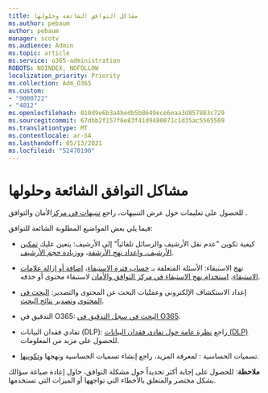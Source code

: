 ```yaml
---
title: مشاكل التوافق الشائعة وحلولها
ms.author: pebaum
author: pebaum
manager: scotv
ms.audience: Admin
ms.topic: article
ms.service: o365-administration
ROBOTS: NOINDEX, NOFOLLOW
localization_priority: Priority
ms.collection: Adm_O365
ms.custom:
- "9000722"
- "4812"
ms.openlocfilehash: 010d9e6b3a4bedb5b8649ece6eaa3d857883c729
ms.sourcegitcommit: 67dbb2f157f6e83f41d9480071c1d35ac5565509
ms.translationtype: MT
ms.contentlocale: ar-SA
ms.lasthandoff: 05/13/2021
ms.locfileid: "52470190"
---
```

# <a name="compliance-common-issues-and-resolutions"></a>مشاكل التوافق الشائعة وحلولها

للحصول على تعليمات حول عرض التنبيهات، راجع [تنبيهات في مركز](/microsoft-365/compliance/alert-policies.md)الأمان والتوافق .

فيما يلي بعض المواضيع المطلوبة الشائعة للتوافق:

- كيفية تكوين "عدم نقل الأرشيف والرسائل تلقائياً" إلى الأرشيف: يتعين عليك [تمكين الأرشيف، وإعداد نهج الأرشفة](/microsoft-365/compliance/enable-archive-mailboxes.md)، و[وزيادة حجم الأرشيف](/microsoft-365/compliance/enable-unlimited-archiving.md).

- نهج الاستبقاء: الأسئلة المتعلقة بـ [حساب فترة الاستبقاء](/exchange/security-and-compliance/messaging-records-management/retention-age.md)، [إضافة أو إزالة علامات الاستبقاء](/exchange/security-and-compliance/messaging-records-management/add-or-remove-retention-tags.md)، [استخدام نهج الاستبقاء في مركز التوافق والأمان](/microsoft-365/compliance/retention-policies.md) لاستبقاء محتوى أو حذفه.

- إعداد الاستكشاف الإلكتروني وعمليات البحث عن المحتوى والتصدير: [البحث في المحتوى](/microsoft-365/compliance/search-for-content.md) و[تصدير نتائج البحث](/microsoft-365/compliance/export-search-results.md).

- التدقيق في O365: [البحث في سجل التدقيق في O365](/microsoft-365/compliance/search-the-audit-log-in-security-and-compliance.md).

- تفادي فقدان البيانات (DLP): راجع [نظرة عامة حول تفادي فقدان البيانات (DLP)](/microsoft-365/compliance/data-loss-prevention-policies.md) للحصول على مزيد من المعلومات.
 
- تسميات الحساسية : لمعرفة المزيد، راجع إنشاء تسميات الحساسية ونهجها [وتكوينها](/microsoft-365/compliance/create-sensitivity-labels.md).

**ملاحظة**: للحصول على إجابة أكثر تحديداً حول مشكلة التوافق، حاول إعادة صياغة سؤالك بشكل مختصر والمتعلق بالأخطاء التي تواجهها أو الميزات التي تستخدمها.
